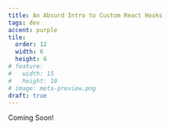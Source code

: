 ```yaml
---
title: An Absurd Intro to Custom React Hooks
tags: dev
accent: purple
tile:
  order: 12
  width: 6
  height: 6
# feature:
#   width: 15
#   height: 10
# image: meta-preview.png
draft: true
---
```


Coming Soon!
